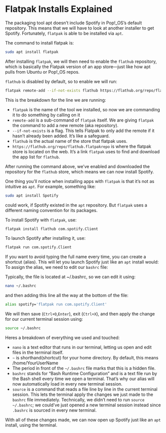 # Flatpak Installs Explained

The packaging tool apt doesn’t include Spotify in Pop!_OS’s default repository. This means that we will have to look at another installer to get Spotify. Fortunately, `flatpak` is able to be installed via `apt`.

The command to install flatpak is:
```bash
sudo apt install flatpak
```

After installing `flatpak`, we will then need to enable the `flathub` repository, which is basically the Flatpak version of an app store—just like how apt pulls from Ubuntu or Pop!_OS repos. 

`flathub` is disabled by default, so to enable we will run:
```bash
flatpak remote-add --if-not-exists flathub https://flathub.org/repo/flathub.flatpakrepo
```

This is the breakdown for the line we are running:
- `flatpak` is the name of the tool we installed, so now we are commanding it to do something by calling on it
- `remote-add` is a sub-command of `flatpak` itself. We are giving `flatpak` the command to add a new remote (aka repository).
- `--if-not-exists` is a flag. This tells Flatpak to only add the remote if it hasn’t already been added. It’s like a safeguard.
- `flathub` is the actual name of the store that flatpak uses.
- `https://flathub.org/repo/flathub.flatpakrepo` is where the flatpak store is located on the web. It’s a link `flatpak` uses to find and download the app list for `flathub`.

After running the command above, we’ve enabled and downloaded the repository for the `flathub` store, which means we can now install Spotify.

One thing you’ll notice when installing apps with `flatpak` is that it’s not as intuitive as `apt`. For example, something like:

```bash
sudo apt install Spotify
```
could work, if Spotify existed in the `apt` repository. But `flatpak` uses a different naming convention for its packages.

To install Spotify with `flatpak`, use:

```bash
flatpak install flathub com.spotify.Client
```

To launch Spotify after installing it, use:

```bash
flatpak run com.spotify.Client
```

If you want to avoid typing the full name every time, you can create a shortcut (alias). This will let you launch Spotify just like an `apt` install would:
To assign the alias, we need to edit our `bashrc` file:

Typically, the file is located at ~/.bashrc, so we can edit it using:

```bash
nano ~/.bashrc
```

and then adding this line all the way at the bottom of the file:

```bash
alias spotify='flatpak run com.spotify.Client'
```

We will then save (`Ctrl+O`,`Enter`), exit (`Ctrl+X`), and then apply the change for our current terminal session using:

```bash
source ~/.bashrc
```

Heres a breakdown of everything we used and touched:
- `nano` is a text editor that runs in our terminal, letting us open and edit files in the terminal itself.
- `~` is shorthand(shortcut) for your home directory. By default, this means /home/YourUserName
- The period in front of the `~/.bashrc` file marks that this is a hidden file. 
- `bashrc` stands for “Bash Runtime Configuration” and is a text file run by the Bash shell every time we open a terminal. That’s why our alias will now automatically load in every new terminal session.
- `source` is a command that reads a file line by line in the current terminal session. This lets the terminal apply the changes we just made to the `bashrc` file immediately. Technically, we didn’t need to run <code>source ~/.bashrc</code>; we could’ve just opened a new terminal session instead since `.bashrc` is sourced in every new terminal.

With all of these changes made, we can now open up Spotify just like an `apt` install, using the terminal.
